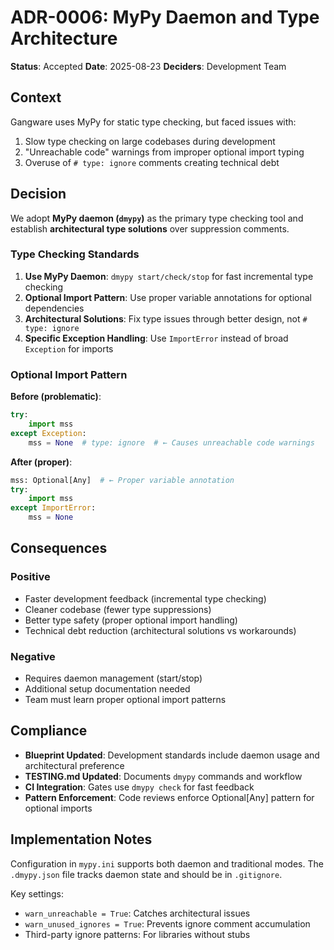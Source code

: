 # ADR-0006: MyPy Daemon and Type Architecture

**Status**: Accepted
**Date**: 2025-08-23
**Deciders**: Development Team

## Context

Gangware uses MyPy for static type checking, but faced issues with:
1. Slow type checking on large codebases during development
2. "Unreachable code" warnings from improper optional import typing
3. Overuse of `# type: ignore` comments creating technical debt

## Decision

We adopt **MyPy daemon (`dmypy`)** as the primary type checking tool and establish **architectural type solutions** over suppression comments.

### Type Checking Standards

1. **Use MyPy Daemon**: `dmypy start/check/stop` for fast incremental type checking
2. **Optional Import Pattern**: Use proper variable annotations for optional dependencies
3. **Architectural Solutions**: Fix type issues through better design, not `# type: ignore`
4. **Specific Exception Handling**: Use `ImportError` instead of broad `Exception` for imports

### Optional Import Pattern

**Before (problematic)**:
```python
try:
    import mss
except Exception:
    mss = None  # type: ignore  # ← Causes unreachable code warnings
```

**After (proper)**:
```python
mss: Optional[Any]  # ← Proper variable annotation
try:
    import mss
except ImportError:
    mss = None
```

## Consequences

### Positive
- Faster development feedback (incremental type checking)
- Cleaner codebase (fewer type suppressions)
- Better type safety (proper optional import handling)
- Technical debt reduction (architectural solutions vs workarounds)

### Negative
- Requires daemon management (start/stop)
- Additional setup documentation needed
- Team must learn proper optional import patterns

## Compliance

- **Blueprint Updated**: Development standards include daemon usage and architectural preference
- **TESTING.md Updated**: Documents `dmypy` commands and workflow
- **CI Integration**: Gates use `dmypy check` for fast feedback
- **Pattern Enforcement**: Code reviews enforce Optional[Any] pattern for optional imports

## Implementation Notes

Configuration in `mypy.ini` supports both daemon and traditional modes. The `.dmypy.json` file tracks daemon state and should be in `.gitignore`.

Key settings:
- `warn_unreachable = True`: Catches architectural issues
- `warn_unused_ignores = True`: Prevents ignore comment accumulation
- Third-party ignore patterns: For libraries without stubs
